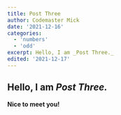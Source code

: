 ```yaml
---
title: Post Three
author: Codemaster Mick
date: '2021-12-16'
categories:
  - 'numbers'
  - 'odd'
excerpt: Hello, I am _Post Three._
edited: '2021-12-17'
---
```


## Hello, I am _Post Three._

**Nice to meet you!**
